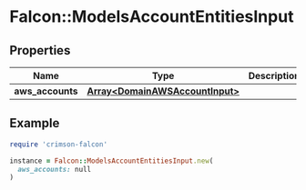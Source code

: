 # Falcon::ModelsAccountEntitiesInput

## Properties

| Name | Type | Description | Notes |
| ---- | ---- | ----------- | ----- |
| **aws_accounts** | [**Array&lt;DomainAWSAccountInput&gt;**](DomainAWSAccountInput.md) |  |  |

## Example

```ruby
require 'crimson-falcon'

instance = Falcon::ModelsAccountEntitiesInput.new(
  aws_accounts: null
)
```

